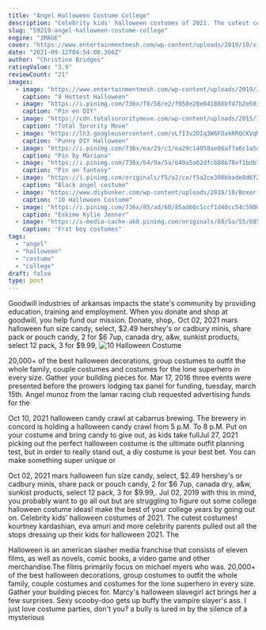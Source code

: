 ```yaml
---
title: "Angel Halloween Costume College"
description: "Celebrity kids' halloween costumes of 2021. The cutest costumes! kourtney kardashian, eva amuri and more celebrity parents pulled out all the stops dressing up their kids for halloween 2021. The"
slug: "59219-angel-halloween-costume-college"
engine: "IMAGE"
cover: "https://www.entertainmentmesh.com/wp-content/uploads/2019/10/victoria-secret-angel-costume-ideas-for-halloween-680x906.jpg"
date: "2021-09-12T04:54:08.366Z"
author: "Christine Bridges"
ratingValue: "3.9"
reviewCount: "21"
images:
  - image: "https://www.entertainmentmesh.com/wp-content/uploads/2019/10/victoria-secret-angel-costume-ideas-for-halloween-680x906.jpg"
    caption: "9 Hottest Halloween"
  - image: "https://i.pinimg.com/736x/f0/58/e2/f058e28e041888bfd7b2e583e786afcb--cheap-halloween-costumes-halloween-cosplay.jpg"
    caption: "Pin en DIY"
  - image: "https://cdn.totalsororitymove.com/wp-content/uploads/2015/10/8a1b8e50a45cd1fc645099414afa887b-577x1024.jpg"
    caption: "Total Sorority Move"
  - image: "https://lh3.googleusercontent.com/vLfI3v2DIq3W6FDakRRQCKVqMUTVa3Q6IpV9PUGKQ38C5e8B1wForzuQdbdvdQZcQnw_xngi98x2dxxDwIeRKKVo3gm_PuXbN7QvMenHCOAs7NQQns3eREFMJ4U2CRJSm_erxEtQ"
    caption: "Punny DIY Halloween"
  - image: "https://i.pinimg.com/736x/ea/29/c1/ea29c14058ae08af7a6c1a5d7ee2ccff.jpg"
    caption: "Pin by Mariana"
  - image: "https://i.pinimg.com/736x/b4/9a/5a/b49a5a62dfcb88b78ef1bdb105169cf3.jpg"
    caption: "Pin on fantasy"
  - image: "https://i.pinimg.com/originals/f5/a2/ce/f5a2ce300bbade8d6f277359b9e66c23.jpg"
    caption: "Black angel costume"
  - image: "https://www.diybunker.com/wp-content/uploads/2019/10/Boxer-Girl-Costume.jpg"
    caption: "10 Halloween Costume"
  - image: "https://i.pinimg.com/736x/85/ad/60/85ad60c1ccf1d40cc54c5900d679f6a7.jpg?b=t"
    caption: "Eskimo Kylie Jenner"
  - image: "https://s-media-cache-ak0.pinimg.com/originals/68/5a/55/685a55ec9e9f15339dde6f864d5b2cec.jpg"
    caption: "Frat boy costumes"
tags:
  - "angel"
  - "halloween"
  - "costume"
  - "college"
draft: false
type: post
---
```


Goodwill industries of arkansas impacts the state's community by providing education, training and employment. When you donate and shop at goodwill, you help fund our mission. Donate, shop,. Oct 02, 2021 mars halloween fun size candy, select, $2.49 hershey's or cadbury minis, share pack or pouch candy, 2 for $6 7up, canada dry, a&w, sunkist products, select 12 pack, 3 for $9.99,
![10 Halloween Costume](https://www.diybunker.com/wp-content/uploads/2019/10/Boxer-Girl-Costume.jpg "10 Halloween Costume")

20,000+ of the best halloween decorations, group costumes to outfit the whole family, couple costumes and costumes for the lone superhero in every size. Gather your building pieces for. Mar 17, 2016 three events were presented before the prowers lodging tax panel for funding, tuesday, march 15th. Angel munoz from the lamar racing club requested advertising funds for the
<!--inArticleAds-->

<!--galleryOne-->

Oct 10, 2021 halloween candy crawl at cabarrus brewing. The brewery in concord is holding a halloween candy crawl from 5 p.M. To 8 p.M. Put on your costume and bring candy to give out, as kids take fullJul 27, 2021 picking out the perfect halloween costume is the ultimate outfit planning test, but in order to really stand out, a diy costume is your best bet. You can make something super unique or
<!--inArticleAds-->

<!--galleryTwo-->

Oct 02, 2021 mars halloween fun size candy, select, $2.49 hershey's or cadbury minis, share pack or pouch candy, 2 for $6 7up, canada dry, a&w, sunkist products, select 12 pack, 3 for $9.99,. Jul 02, 2019 with this in mind, you probably want to go all out but are struggling to figure out some college halloween costume ideas! make the best of your college years by going out on. Celebrity kids' halloween costumes of 2021. The cutest costumes! kourtney kardashian, eva amuri and more celebrity parents pulled out all the stops dressing up their kids for halloween 2021. The
<!--galleryThree-->

Halloween is an american slasher media franchise that consists of eleven films, as well as novels, comic books, a video game and other merchandise.The films primarily focus on michael myers who was. 20,000+ of the best halloween decorations, group costumes to outfit the whole family, couple costumes and costumes for the lone superhero in every size. Gather your building pieces for. Marcy's halloween slavegirl act brings her a few surprises. Sexy scooby-doo gets up buffy the vampire slayer's ass. I just love costume parties, don't you? a bully is lured in by the silence of a mysterious